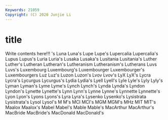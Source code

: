```yaml
---
Keywords: 21059
Copyright: (C) 2020 Junjie Li
---
```


# title

Write contents here!!!
's 
Luna 
Luna's 
Lupe 
Lupe's 
Lupercalia 
Lupercalia's
Lupus 
Lupus's 
Luria 
Luria's 
Lusaka 
Lusaka's 
Lusitania 
Lusitania's 
Luther 
Luther's
Lutheran 
Lutheran's 
Lutheranism 
Lutheranism's 
Lutherans 
Luvs 
Luvs's 
Luxembourg 
Luxembourg's 
Luxembourger
Luxembourger's 
Luxembourgers 
Luz 
Luz's 
Luzon 
Luzon's 
Lvov 
Lvov's 
LyX 
LyX's
Lycra 
Lycra's 
Lycurgus 
Lycurgus's 
Lydia 
Lydia's 
Lyell 
Lyell's 
Lyle 
Lyle's
Lyly 
Lyly's 
Lyman 
Lyman's 
Lyme 
Lyme's 
Lynch 
Lynch's 
Lynda 
Lynda's
Lyndon 
Lyndon's 
Lynette 
Lynette's 
Lynn 
Lynn's 
Lynne 
Lynne's 
Lynnette 
Lynnette's
Lyon 
Lyon's 
Lyons 
Lyons's 
Lyra 
Lyra's 
Lysenko 
Lysenko's 
Lysistrata 
Lysistrata's
Lysol 
Lysol's 
M 
M's 
MCI 
MCI's 
MGM 
MGM's 
MHz 
MIT
MIT's 
Maalox 
Maalox's 
Mabel 
Mabel's 
Mable 
Mable's 
MacArthur 
MacArthur's 
MacBride
MacBride's 
MacDonald 
MacDonald's 
